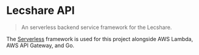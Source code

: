 # Lecshare API
> An serverless backend service framework for the Lecshare. 

The [Serverless](https://serverless.com/) framework is used for this project alongside AWS Lambda, AWS API Gateway, and Go.


